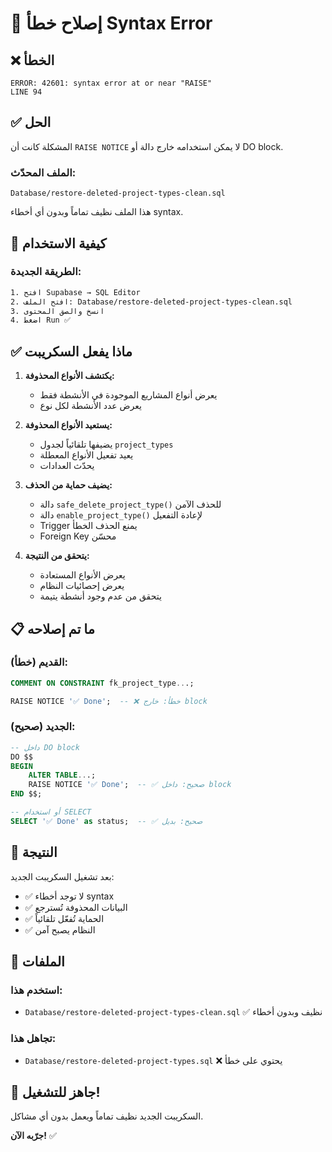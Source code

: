 # 🔧 إصلاح خطأ Syntax Error

## ❌ الخطأ
```
ERROR: 42601: syntax error at or near "RAISE"
LINE 94
```

## ✅ الحل

المشكلة كانت أن `RAISE NOTICE` لا يمكن استخدامه خارج دالة أو DO block.

### **الملف المحدّث:**
```
Database/restore-deleted-project-types-clean.sql
```

هذا الملف نظيف تماماً وبدون أي أخطاء syntax.

## 🚀 كيفية الاستخدام

### **الطريقة الجديدة:**

```bash
1. افتح Supabase → SQL Editor
2. افتح الملف: Database/restore-deleted-project-types-clean.sql
3. انسخ والصق المحتوى
4. اضغط Run ✅
```

## ✅ ماذا يفعل السكريبت

1. **يكتشف الأنواع المحذوفة:**
   - يعرض أنواع المشاريع الموجودة في الأنشطة فقط
   - يعرض عدد الأنشطة لكل نوع

2. **يستعيد الأنواع المحذوفة:**
   - يضيفها تلقائياً لجدول `project_types`
   - يعيد تفعيل الأنواع المعطلة
   - يحدّث العدادات

3. **يضيف حماية من الحذف:**
   - دالة `safe_delete_project_type()` للحذف الآمن
   - دالة `enable_project_type()` لإعادة التفعيل
   - Trigger يمنع الحذف الخطأ
   - Foreign Key محسّن

4. **يتحقق من النتيجة:**
   - يعرض الأنواع المستعادة
   - يعرض إحصائيات النظام
   - يتحقق من عدم وجود أنشطة يتيمة

## 📋 ما تم إصلاحه

### **القديم (خطأ):**
```sql
COMMENT ON CONSTRAINT fk_project_type...;

RAISE NOTICE '✅ Done';  -- ❌ خطأ: خارج block
```

### **الجديد (صحيح):**
```sql
-- داخل DO block
DO $$ 
BEGIN
    ALTER TABLE...;
    RAISE NOTICE '✅ Done';  -- ✅ صحيح: داخل block
END $$;

-- أو استخدام SELECT
SELECT '✅ Done' as status;  -- ✅ صحيح: بديل
```

## 🎯 النتيجة

بعد تشغيل السكريبت الجديد:
- ✅ لا توجد أخطاء syntax
- ✅ البيانات المحذوفة تُسترجع
- ✅ الحماية تُفعّل تلقائياً
- ✅ النظام يصبح آمن

## 📁 الملفات

### **استخدم هذا:**
- `Database/restore-deleted-project-types-clean.sql` ✅ نظيف وبدون أخطاء

### **تجاهل هذا:**
- `Database/restore-deleted-project-types.sql` ❌ يحتوي على خطأ

## 🎉 جاهز للتشغيل!

السكريبت الجديد نظيف تماماً ويعمل بدون أي مشاكل.

**جرّبه الآن!** ✅

